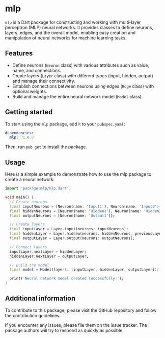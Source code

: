 # mlp

`mlp` is a Dart package for constructing and working with multi-layer perceptron (MLP) neural networks. It provides classes to define neurons, layers, edges, and the overall model, enabling easy creation and manipulation of neural networks for machine learning tasks.

## Features

- Define neurons (`Neuron` class) with various attributes such as value, name, and connections.
- Create layers (`Layer` class) with different types (input, hidden, output) and manage their connectivity.
- Establish connections between neurons using edges (`Edge` class) with optional weights.
- Build and manage the entire neural network model (`Model` class).

## Getting started

To start using the `mlp` package, add it to your `pubspec.yaml`:

```yaml
dependencies:
  mlp: ^1.0.0
```
Then, run `pub get` to install the package.

## Usage
Here is a simple example to demonstrate how to use the mlp package to create a neural network:
```dart
import 'package:mlp/mlp.dart';

void main() {
  // Create neurons
  final inputNeurons = [Neuron(name: 'Input1'), Neuron(name: 'Input2')];
  final hiddenNeurons = [Neuron(name: 'Hidden1'), Neuron(name: 'Hidden2')];
  final outputNeurons = [Neuron(name: 'Output1')];

  // Create layers
  final inputLayer = Layer.input(neurons: inputNeurons);
  final hiddenLayer = Layer.hidden(neurons: hiddenNeurons, previousLayer: inputLayer);
  final outputLayer = Layer.output(neurons: outputNeurons);

  // Connect layers
  inputLayer.nextLayer = hiddenLayer;
  hiddenLayer.nextLayer = outputLayer;

  // Build the model
  final model = Model(layers: [inputLayer, hiddenLayer, outputLayer]);

  print('Neural network model created successfully!');
}
```

## Additional information

To contribute to this package, please visit the GitHub repository and follow the contribution guidelines.

If you encounter any issues, please file them on the issue tracker. The package authors will try to respond as quickly as possible.